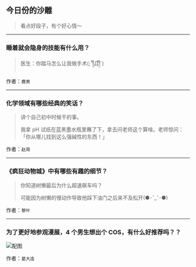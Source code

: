 ## 今日份的沙雕

> 看点好段子，有个好心情～


 
---

### 睡着就会隐身的技能有什么用？

> 医生：你踏马怎么让我做手术(;´༎ຶД༎ຶ`)


作者：`鹿男`

---

### 化学领域有哪些经典的笑话？

> 讲个自己初中时候干的事。
> 
> 我拿 pH 试纸在蓝黑墨水瓶里蘸了下，拿去问老师这个算啥。老师惊问：「你从哪儿找到这么强碱性的东西！」


作者：`赵周`

---

### 《疯狂动物城》中有哪些有趣的细节？

> 你知道树懒最后为什么超速飙车吗？
> 
> 可能因为树懒的慢动作导致他踩下油门之后来不及松开(●･ˇ_ˇ･●)


作者：`黎叶`

---

### 为了更好地参观漫展，4 个男生想出个 COS，有什么好推荐吗？？

> 



![配图](http://pic3.zhimg.com/70/97e573951601f9a7fb8cb38184b8546a_b.jpg)


作者：`葛大连`